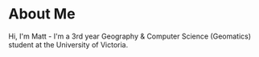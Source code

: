 

# About Me

Hi, I'm Matt - I'm a 3rd year Geography & Computer Science (Geomatics) student at the University of Victoria.
